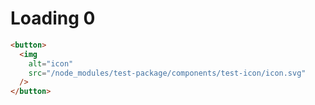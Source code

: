 # Loading 0
```html
<button>
  <img
    alt="icon"
    src="/node_modules/test-package/components/test-icon/icon.svg"
  />
</button>
```

